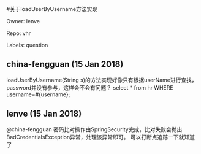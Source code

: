 #关于loadUserByUsername方法实现

Owner: lenve

Repo: vhr

Labels: question 

## china-fengguan (15 Jan 2018)

loadUserByUsername(String s)的方法实现好像只有根据userName进行查找，password并没有参与，这样会不会有问题？
select * from hr WHERE username=#{username};

## lenve (15 Jan 2018)

@china-fengguan 
密码比对操作由SpringSecurity完成，比对失败会抛出BadCredentialsException异常，处理该异常即可。
可以打断点追踪一下就知道了


